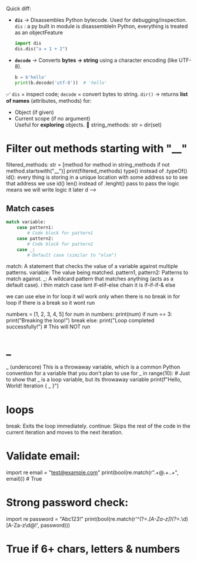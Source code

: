 Quick diff:

- **`dis`** → Disassembles Python bytecode. Used for debugging/inspection.  
`dis` : a py built in module is disassembleIn Python, everything is treated as an objectFeature
  ```python
  import dis
  dis.dis("a = 1 + 2")
  ```

- **`decode`** → Converts **bytes → string** using a character encoding (like UTF-8).  
  ```python
  b = b'hello'
  print(b.decode('utf-8'))  # 'hello'
  ```

✅ `dis` = inspect code; `decode` = convert bytes to string.
`dir()` → returns **list of names** (attributes, methods) for:
- Object (if given)
- Current scope (if no argument)  
Useful for **exploring** objects. 🚀
string_methods: str = dir(set)
# Filter out methods starting with "__"
filtered_methods: str = [method for method in string_methods if not method.startswith("__")]
print(filtered_methods)
type() instead of .typeOf()
id(): every thing is storing in a unique location with some address  so to see that address  we use id()
len() instead of .lenght()
pass to pass the logic means we will write logic it later
d -->
## Match cases
```python 
match variable:
    case pattern1:
        # Code block for pattern1
    case pattern2:
        # Code block for pattern2
    case _:
        # Default case (similar to "else")
```
 match: A statement that checks the value of a variable against multiple patterns.
variable: The value being matched.
pattern1, pattern2: Patterns to match against.
_: A wildcard pattern that matches anything (acts as a default case).
i thin match case isnt if-elif-else chain it is if-if-if-& else 

we can use else in for loop it wil work only when there is no break in for loop if there is a break so it wont run 

numbers = [1, 2, 3, 4, 5]
for num in numbers:
    print(num)
    if num == 3:
        print("Breaking the loop!")
        break
else:
    print("Loop completed successfully!")  # This will NOT run
# _ 
 _ (underscore) This is a throwaway variable, which is a common Python convention for a variable that you don't plan to use
for _ in range(10): # Just to show that _ is a loop variable, but its throwaway variable
    print(f"Hello, World! Iteration { _ }")

# loops
break: Exits the loop immediately.
continue: Skips the rest of the code in the current iteration and moves to the next iteration. 

# Validate email:
import re
email = "test@example.com"
print(bool(re.match(r".+@.+\..+", email)))  # True
# Strong password check:	
import re
password = "Abc123!"
print(bool(re.match(r'^(?=.*[A-Za-z])(?=.*\d)[A-Za-z\d@$!%*#?&]{6,}$', password)))  
# True if 6+ chars, letters & numbers 
